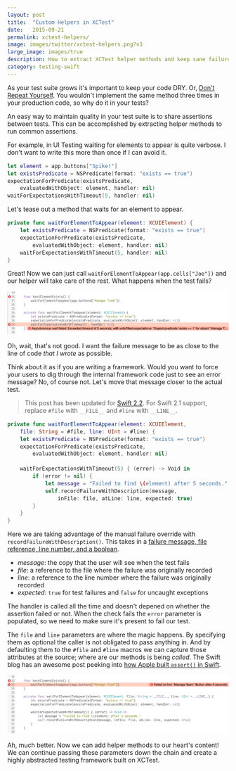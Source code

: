```yaml
---
layout: post
title:  "Custom Helpers in XCTest"
date:   2015-09-21
permalink: xctest-helpers/
image: images/twitter/xctest-helpers.png?v3
large_image: images/true
description: How to extract XCTest helper methods and keep sane failure messages.
category: testing-swift
---
```


As your test suite grows it's important to keep your code DRY. Or, [Don't Repeat Yourself](https://en.wikipedia.org/wiki/Don%27t_repeat_yourself). You wouldn't implement the same method three times in your production code, so why do it in your tests?

An easy way to maintain quality in your test suite is to share assertions between tests. This can be accomplished by extracting helper methods to run common assertions.

For example, in UI Testing waiting for elements to appear is quite verbose. I don't want to write this more than once if I can avoid it.

````swift
let element = app.buttons["Spike!"]
let existsPredicate = NSPredicate(format: "exists == true")
expectationForPredicate(existsPredicate,
    evaluatedWithObject: element, handler: nil)
waitForExpectationsWithTimeout(5, handler: nil)
````

Let's tease out a method that waits for an element to appear.

````swift
private func waitForElementToAppear(element: XCUIElement) {
    let existsPredicate = NSPredicate(format: "exists == true")
    expectationForPredicate(existsPredicate,
        evaluatedWithObject: element, handler: nil)
    waitForExpectationsWithTimeout(5, handler: nil)
}
````

Great! Now we can just call `waitForElementToAppear(app.cells["Joe"])` and our helper will take care of the rest. What happens when the test fails?

![How A Helper Method Can Go Wrong](/images/helper-failure-incorrect.png "How A Helper Method Can Go Wrong")

Oh, wait, that's not good. I want the failure message to be as close to the line of code *that I wrote* as possible.

Think about it as if you are writing a framework. Would you want to force your users to dig through the internal framework code just to see an error message? No, of course not. Let's move that message closer to the actual test.

> This post has been updated for [Swift 2.2](https://swift.org/blog/swift-2-2-released/). For Swift 2.1 support, replace `#file` with `__FILE__` and `#line` with `__LINE__`.

````swift
private func waitForElementToAppear(element: XCUIElement,
    file: String = #file, line: UInt = #line) {
    let existsPredicate = NSPredicate(format: "exists == true")
    expectationForPredicate(existsPredicate,
        evaluatedWithObject: element, handler: nil)

    waitForExpectationsWithTimeout(5) { (error) -> Void in
        if (error != nil) {
            let message = "Failed to find \(element) after 5 seconds."
            self.recordFailureWithDescription(message,
                inFile: file, atLine: line, expected: true)
        }
    }
}
````

Here we are taking advantage of the manual failure override with `recordFailureWithDescription()`. This takes in a [failure message, file reference, line number, and a boolean](http://masilotti.com/xctest-documentation/Classes/XCTestCase.html#//api/name/recordFailureWithDescription:inFile:atLine:expected:). 

- *message*: the copy that the user will see when the test fails
- *file*: a reference to the file where the failure was originally recorded
- *line*: a reference to the line number where the failure was originally recorded
- *expected*: `true` for test failures and `false` for uncaught exceptions

The handler is called all the time and doesn't depened on whether the assertion failed or not. When the check fails the `error` parameter is populated, so we need to make sure it's present to fail our test.

The `file` and `line` parameters are where the magic happens. By specifying them as optional the caller is not obligated to pass anything in. And by defaulting them to the `#file` and `#line` macros we can capture those attributes at the source; where are our methods is being *called*. The Swift blog has an awesome post peeking into [how Apple built `assert()` in Swift](https://developer.apple.com/swift/blog/?id=15).

![Fixing the Failure Location of a Helper Method](/images/helper-failure-correct.png "Fixing the Failure Location of a Helper Method")

Ah, much better. Now we can add helper methods to our heart's content! We can continue passing these parameters down the chain and create a highly abstracted testing framework built on XCTest.
